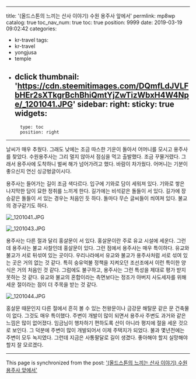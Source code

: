 
---
title: '(올드스톤의 느끼는 산사 이야기) 수원 용주사 앞에서'
permlink: mp8wp
catalog: true
toc_nav_num: true
toc: true
position: 9999
date: 2019-03-19 09:02:42
categories:
- kr-travel
tags:
- kr-travel
- yongjusa
- temple
- dclick
thumbnail: 'https://cdn.steemitimages.com/DQmfLdJVLFbHEr2sXTkgrBchBhiQmtYjZwTizWbxH4W4Npe/_1201041.JPG'
sidebar:
    right:
        sticky: true
widgets:
    -
        type: toc
        position: right
---


날씨가 매우 추웠다. 그래도 낮에는 조금 따스한 기운이 돌아서 어머니를 모시고 용주사를 찾았다. 수원용주사는 그리 멀지 않아서 점심을 먹고 출발했다. 조금 꾸물거렸다. 그래서 용주사에 도착하니 벌써 해가 넘어가려고 했다. 바람이 차가웠다. 어머니는 기분이 좋으신지 연신 싱긍벙글이시다. 

용주사는 들어가는 길이 조금 색다르다. 입구에 기와로 담이 세워져 있다. 기와로 쌓은 나지막한 담이 묘한 정취를 느끼게 한다. 길가에는 비석같은 돌들이 서 있다. 길가에 장승같은 돌들이 서 있는 경우는 처음인 듯 하다. 돌마다 무슨 글씨들이 씌여져 있다. 불교의 경구같기도 하다. 

![_1201041.JPG](https://cdn.steemitimages.com/DQmfLdJVLFbHEr2sXTkgrBchBhiQmtYjZwTizWbxH4W4Npe/_1201041.JPG)

![_1201043.JPG](https://cdn.steemitimages.com/DQmQRxHGN2sYrcPUR9jPzX4uXUCcAw71qwxpeygVxC8Pg3j/_1201043.JPG)

용주사는 다른 절과 달리 홍살문이 서 있다. 홍살문이란 주로 유교 시설에 세운다. 그런데 용주사는 불교 사찰인데 홍살문이 있다. 그런 점에서 용주사는 매우 특이하다. 유교와 불교가 서로 뒤섞여 있는 곳이다. 우리나라에서 유교와 불교가 용주사처럼 서로 섞여 있는 곳은 거의 없는 것 같다. 특히 숭유억불 정책을 지켜오던 조선조에서 이런 특이한 양식은 거의 처음인 것 같다. 그럼에도 불구하고, 용주사는 그런 특성을 제대로 평가 받지 못하는 것 같다. 유교와 불교의 혼합이라는 측면보다는 정조가 아버지 사도세자를 위해 세운 절이라는 점이 더 주목을 받는 것 같다.  

![_1201044.JPG](https://cdn.steemitimages.com/DQmXE2dsFyjaxKFKCQcoNNiL2yrz8cETyf7XgRqVuEurRiw/_1201044.JPG)

홍살문 때문인지 다른 절에서 흔히 볼 수 있는 천왕문이나 금강문 해탈문 같은 문 건축물이 없다. 그것도 매우 특이했다. 주변이 개발이 많이 되면서 용주사 주변도 과거와 같은 느낌은 많이 없어졌다. 임금님이 행차하기 편하도록 산이 아니라 평지에 절을 세운 것으로 보인다. 그 덕분에 주변이 많이 개발되어서 이제 주택지가 되었다. 불과 몇년전에는 주변이 모두 녹지였다. 그런데 지금은 사통팔달로 길이 생겼다. 좋아해야 할지 실망해야 할지 잘 모르겠다.

- - -

This page is synchronized from the post: ['(올드스톤의 느끼는 산사 이야기) 수원 용주사 앞에서'](https://steemit.com/@oldstone/mp8wp)
